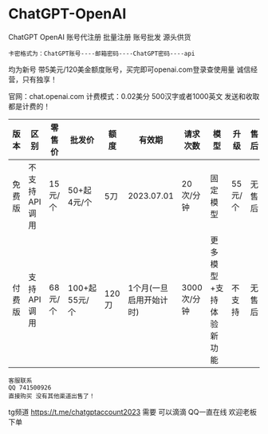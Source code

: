 # ChatGPT-OpenAI
ChatGPT OpenAI 账号代注册 批量注册 账号批发 源头供货
```
卡密格式为：ChatGPT账号----邮箱密码----ChatGPT密码----api 
```
均为新号 带5美元/120美金额度账号，买完即可openai.com登录查使用量 诚信经营，只有独享！

官网：chat.openai.com
计费模式：0.02美分 500汉字或者1000英文 发送和收取都是计费的！

| 版本 | 区别 | 零售价 | 批发价 | 额度 | 有效期 | 请求次数 | 模型 | 升级 | 售后 |
| --- | --- | --- | --- | --- | --- | --- | --- | --- | --- |
| 免费版 | 不支持API调用 | 15元/个 | 50+起 4元/个 | 5刀 | 2023.07.01 | 20次/分钟 | 固定模型 | 55元/个 | 无售后 |
| 付费版 | 支持API调用 | 68元/个 | 100+起 55元/个 | 120刀 | 1个月(一旦启用开始计时) | 3000次/分钟 | 更多模型+支持体验新功能 | 不支持 | 无售后 |


```
客服联系
QQ 741500926
直接购买 没有其他渠道出售了！
```

tg频道 https://t.me/chatgptaccount2023
需要 可以滴滴 QQ一直在线 欢迎老板下单


